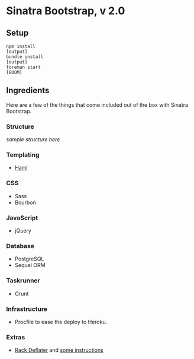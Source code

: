 # Sinatra Bootstrap, v 2.0

## Setup

```
npm install
[output]
bundle install
[output]
foreman start
[BOOM]
```


## Ingredients
Here are a few of the things that come included out of the box with Sinatra Bootstrap.

### Structure
*sample structure here*

### Templating
  * [Haml](https://github.com/haml/haml)

### CSS
  * Sass
  * Bourbon

### JavaScript
  * jQuery

### Database
  * PostgreSQL
  * Sequel ORM

### Taskrunner
  * Grunt

### Infrastructure
  * Procfile to ease the deploy to Heroku.

### Extras

  * [Rack Deflater](https://github.com/rack/rack/blob/master/lib/rack/deflater.rb) and [some instructions](http://robots.thoughtbot.com/content-compression-with-rack-deflater)
